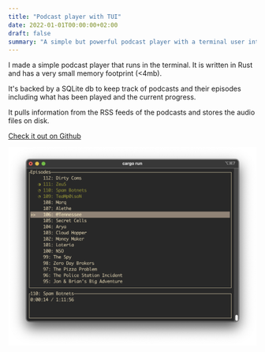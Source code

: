 ```yaml
---
title: "Podcast player with TUI"
date: 2022-01-01T00:00:00+02:00
draft: false
summary: "A simple but powerful podcast player with a terminal user interface"
---
```

I made a simple podcast player that runs in the terminal. It is written in Rust and has a very small memory footprint (<4mb).

It's backed by a SQLite db to keep track of podcasts and their episodes including what has been played and the current progress.

It pulls information from the RSS feeds of the podcasts and stores the audio files on disk.


[Check it out on Github](https://github.com/fredlb/fred_podplayer_tui)

![Podcast player](playing.png "Podcast player with TUI")